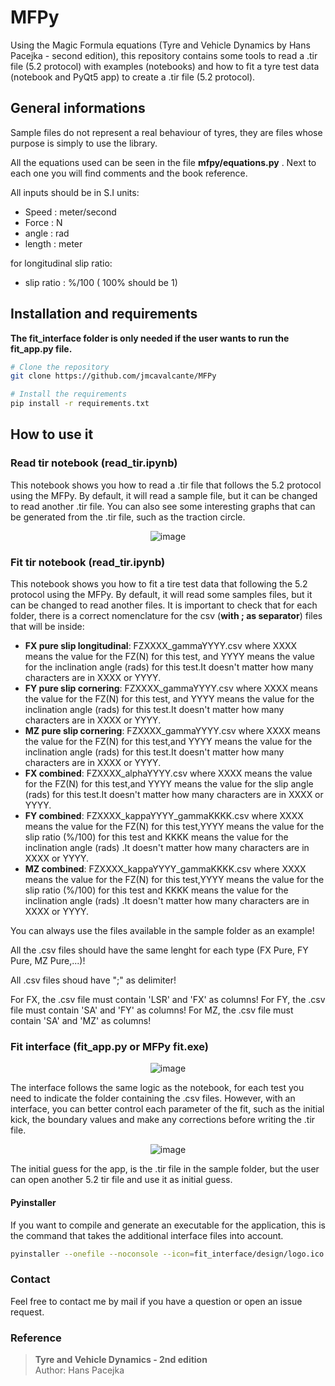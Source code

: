 # MFPy
Using the Magic Formula equations (Tyre and Vehicle Dynamics by Hans Pacejka - second edition), this repository contains some tools to read a .tir file (5.2 protocol) with examples (notebooks) and how to fit a tyre test data (notebook and PyQt5 app) to create a .tir file (5.2 protocol). 

## General informations

Sample files do not represent a real behaviour of tyres, they are files whose purpose is simply to use the library.

All the equations used can be seen in the file **mfpy/equations.py** . Next to each one you will find comments and the book reference.

All inputs should be in S.I units:

- Speed : meter/second
- Force : N
- angle : rad
- length :  meter

for  longitudinal slip ratio:
- slip ratio : %/100 ( 100% should be 1)


## Installation and requirements

**The fit_interface folder is only needed if the user wants to run the fit_app.py file.**

```bash
# Clone the repository
git clone https://github.com/jmcavalcante/MFPy

# Install the requirements
pip install -r requirements.txt
```

## How to use it

### Read tir notebook (read_tir.ipynb)
This notebook  shows you how to read a .tir file that follows the 5.2 protocol using the MFPy. By default, it will read a sample file, but it can be changed to read another .tir file. You can also see some interesting graphs that can be generated from the .tir file, such as the traction circle.

<p align="center">
  <img src="https://github.com/user-attachments/assets/a98af033-2850-41e3-a2e1-b04d16fc1d76" alt="image">
</p>


### Fit tir notebook (read_tir.ipynb)
This notebook  shows you how to fit a tire test data that following the 5.2 protocol using the MFPy. By default, it will read some samples files, but it can be changed to read another files. It is important to check that for each folder, there is a correct nomenclature for the csv (**with ; as separator**) files that will be inside:

- **FX pure slip longitudinal**: FZXXXX_gammaYYYY.csv
    where XXXX means the value for the FZ(N) for this test, and YYYY means the value for the inclination angle (rads) for this test.It doesn't matter how many characters are in XXXX or YYYY.
- **FY pure slip cornering**: FZXXXX_gammaYYYY.csv
    where XXXX means the value for the FZ(N) for this test, and YYYY means the value for the inclination angle (rads) for this test.It doesn't matter how many characters are in XXXX or YYYY.
- **MZ pure slip cornering**: FZXXXX_gammaYYYY.csv
    where XXXX means the value for the FZ(N) for this test,and YYYY means the value for the inclination angle (rads) for this test.It doesn't matter how many characters are in XXXX or YYYY.
- **FX combined**: FZXXXX_alphaYYYY.csv
    where XXXX means the value for the FZ(N) for this test,and YYYY means the value for the slip angle (rads) for this test.It doesn't matter how many characters are in XXXX or YYYY.
- **FY combined**: FZXXXX_kappaYYYY_gammaKKKK.csv
    where XXXX means the value for the FZ(N) for this test,YYYY means the value for the slip ratio (%/100) for this test and KKKK means the value for the inclination angle (rads) .It doesn't matter how many characters are in XXXX or YYYY.
- **MZ combined**: FZXXXX_kappaYYYY_gammaKKKK.csv
    where XXXX means the value for the FZ(N) for this test,YYYY means the value for the slip ratio (%/100) for this test and KKKK means the value for the inclination angle (rads) .It doesn't matter how many characters are in XXXX or YYYY.

You can always use the files available in the sample folder as an example!

All the .csv files should have the same lenght for each type (FX Pure, FY Pure, MZ Pure,...)!

All .csv files shoud have ";" as delimiter!

For FX, the .csv file must contain 'LSR' and 'FX' as columns!
For FY, the .csv file must contain 'SA' and 'FY' as columns!
For MZ, the .csv file must contain 'SA' and 'MZ' as columns!


### Fit interface (fit_app.py or MFPy fit.exe)
<p align="center">
  <img src="https://github.com/user-attachments/assets/6bc0d6e4-b3bd-4891-bc99-bb29c1485d64" alt="image">
</p>


The interface follows the same logic as the notebook, for each test you need to indicate the folder containing the .csv files. However, with an interface, you can better control each parameter of the fit, such as the initial kick, the boundary values and make any corrections before writing the .tir file.
<p align="center">
  <img src="https://github.com/user-attachments/assets/8de5996d-cee5-465a-bfbc-39bbe5858a23" alt="image">
</p>

The initial guess for the app, is the .tir file in the sample folder, but the user can open another 5.2 tir file and use it as initial guess.
#### Pyinstaller
If you want to compile and generate an executable for the application, this is the command that takes the additional interface files into account.
```bash
pyinstaller --onefile --noconsole --icon=fit_interface/design/logo.ico --add-data "fit_interface/design;fit_interface/design" --add-data "fit_interface/tir;fit_interface/tir" --distpath . --workpath . --name "MFPy fit" fit_app.py
```

### Contact

Feel free to contact me by mail if you have a question or open an issue request.
### Reference
> **Tyre and Vehicle Dynamics - 2nd edition**  
> Author: Hans Pacejka  

